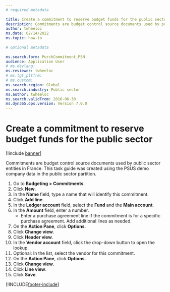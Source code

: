 ```yaml
--- 
# required metadata 
 
title: Create a commitment to reserve budget funds for the public sector
description: Commitments are budget control source documents used by public sector entities in France. 
author: twheeloc
ms.date: 02/14/2022
ms.topic: how-to 
 
# optional metadata 
 
ms.search.form: PurchCommitment_PSN   
audience: Application User 
# ms.devlang:  
ms.reviewer: twheeloc
# ms.tgt_pltfrm:  
# ms.custom:  
ms.search.region: Global
ms.search.industry: Public sector
ms.author: twheeloc
ms.search.validFrom: 2016-06-30 
ms.dyn365.ops.version: Version 7.0.0 
---
```

# Create a commitment to reserve budget funds for the public sector

[!include [banner](../../includes/banner.md)]

Commitments are budget control source documents used by public sector entities in France. This task guide was created using the PSUS demo company data in the public sector partition.

1. Go to **Budgeting > Commitments**.
2. Click **New**.
3. In the **Name** field, type a name that will identify this commitment.
4. Click **Add line**.
5. In the **Ledger account** field, select the **Fund** and the **Main account**.
6. In the **Amount** field, enter a number.
    * Enter a purchase agreement line if the commitment is for a specific purchase agreement. Add additional lines as needed.  
7. On the **Action Pane**, click **Options**.
8. Click **Change view**.
9. Click **Header view**.
10. In the **Vendor account** field, click the drop-down button to open the lookup.
11. Optional: In the list, select the vendor for this commitment.
12. On the **Action Pane**, click **Options**.
13. Click **Change view**.
14. Click **Line view**.
15. Click **Save**.



[!INCLUDE[footer-include](../../../includes/footer-banner.md)]
